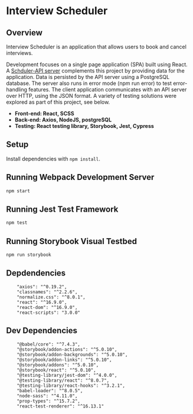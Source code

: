 # Interview Scheduler

## Overview

Interview Scheduler is an application that allows users to book and cancel interviews. 

Development focuses on a single page application (SPA) built using React.
A [Schduler-API server](https://github.com/conste11ations/scheduler-api) complements this project by providing data for the application. 
Data is persisted by the API server using a PostgreSQL database. 
The server also runs in error mode (npm run error) to test error-handling features.
The client application communicates with an API server over HTTP, using the JSON format.
A variety of testing solutions were explored as part of this project, see below.
 
* __Front-end: React, SCSS__
* __Back-end: Axios, NodeJS, postgreSQL__
* __Testing: React testing library, Storybook, Jest, Cypress__
 

## Setup

Install dependencies with `npm install`.

## Running Webpack Development Server

```sh
npm start
```

## Running Jest Test Framework

```sh
npm test
```

## Running Storybook Visual Testbed

```sh
npm run storybook
```

## Depdendencies


```
    "axios": "^0.19.2",
    "classnames": "^2.2.6",
    "normalize.css": "^8.0.1",
    "react": "^16.9.0",
    "react-dom": "^16.9.0",
    "react-scripts": "3.0.0"
```

## Dev Dependencies

```
    "@babel/core": "^7.4.3",
    "@storybook/addon-actions": "^5.0.10",
    "@storybook/addon-backgrounds": "^5.0.10",
    "@storybook/addon-links": "^5.0.10",
    "@storybook/addons": "^5.0.10",
    "@storybook/react": "^5.0.10",
    "@testing-library/jest-dom": "^4.0.0",
    "@testing-library/react": "^8.0.7",
    "@testing-library/react-hooks": "^3.2.1",
    "babel-loader": "^8.0.5",
    "node-sass": "^4.11.0",
    "prop-types": "^15.7.2",
    "react-test-renderer": "^16.13.1"
```
